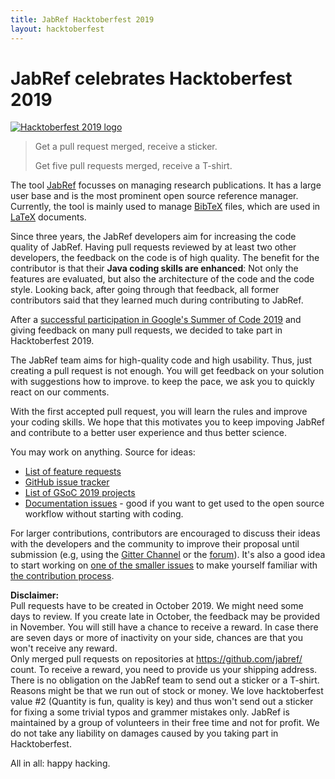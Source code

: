 ```yaml
---
title: JabRef Hacktoberfest 2019
layout: hacktoberfest
---
```


# JabRef celebrates Hacktoberfest 2019

[![Hacktoberfest 2019 logo](https://hacktoberfest.digitalocean.com/assets/logo-hf19-header-8245176fe235ab5d942c7580778a914110fa06a23c3d55bf40e2d061809d8785.svg)](https://benbarth.github.io/hacktoberfest-swag/)

> Get a pull request merged, receive a sticker.
>
> Get five pull requests merged, receive a T-shirt.

The tool [JabRef](https://www.jabref.org/) focusses on managing research publications.
It has a large user base and is the most prominent open source reference manager.
Currently, the tool is mainly used to manage [BibTeX](https://en.wikipedia.org/wiki/BibTeX) files, which are used in [LaTeX](https://en.wikipedia.org/wiki/LaTeX) documents.

Since three years, the JabRef developers aim for increasing the code quality of JabRef.
Having pull requests reviewed by at least two other developers, the feedback on the code is of high quality.
The benefit for the contributor is that their **Java coding skills are enhanced**:
Not only the features are evaluated, but also the architecture of the code and the code style.
Looking back, after going through that feedback, all former contributors said that they learned much during contributing to JabRef.

After a [successful participation in Google's Summer of Code 2019](https://blog.jabref.org/2019/08/06/GSoC-LatexCitationsTab/) and giving feedback on many pull requests, we decided to take part in Hacktoberfest 2019.

The JabRef team aims for high-quality code and high usability.
Thus, just creating a pull request is not enough.
You will get feedback on your solution with suggestions how to improve.
to keep the pace, we ask you to quickly react on our comments.

With the first accepted pull request, you will learn the rules and improve your coding skills.
We hope that this motivates you to keep impoving JabRef and contribute to a better user experience and thus better science.

You may work on anything.
Source for ideas:

* [List of feature requests](http://discourse.jabref.org/c/features)
* [GitHub issue tracker](https://github.com/JabRef/jabref/issues)
* [List of GSoC 2019 projects](http://www.jabref.org/GSoC2019.html)
* [Documentation issues](https://github.com/JabRef/help.jabref.org/issues) - good if you want to get used to the open source workflow without starting with coding.

For larger contributions, contributors are encouraged to discuss their ideas with the developers and the community to improve their proposal until submission (e.g, using the [Gitter Channel](https://gitter.im/JabRef/jabref) or the [forum](http://discourse.jabref.org/)).
It's also a good idea to start working on [one of the smaller issues](https://github.com/JabRef/jabref/issues?q=is%3Aissue+is%3Aopen+label%3A%22good+first+issue%22) to make yourself familiar with [the contribution process](https://github.com/JabRef/jabref/blob/master/CONTRIBUTING.md).

**Disclaimer:**  
Pull requests have to be created in October 2019.
We might need some days to review.
If you create late in October, the feedback may be provided in November.
You will still have a chance to receive a reward.
In case there are seven days or more of inactivity on your side, chances are that you won't receive any reward.  
Only merged pull requests on repositories at <https://github.com/jabref/> count.
To receive a reward, you need to provide us your shipping address.
There is no obligation on the JabRef team to send out a sticker or a T-shirt.
Reasons might be that we run out of stock or money.
We love hacktoberfest value #2 (Quantity is fun, quality is key) and thus won't send out a sticker for fixing a some trivial typos and grammer mistakes only.
JabRef is maintained by a group of volunteers in their free time and not for profit.
We do not take any liability on damages caused by you taking part in Hacktoberfest.

All in all: happy hacking.
